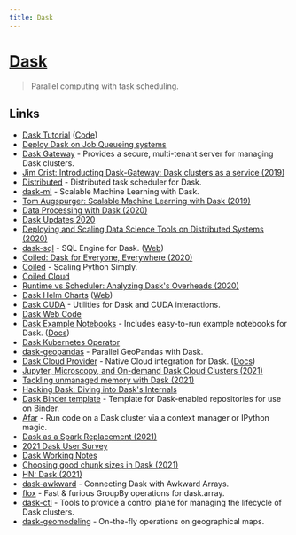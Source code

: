 ```yaml
---
title: Dask
---
```


# [Dask](https://dask.org/)

> Parallel computing with task scheduling.

## Links

- [Dask Tutorial](https://tutorial.dask.org/) ([Code](https://github.com/dask/dask-tutorial))
- [Deploy Dask on Job Queueing systems](https://github.com/dask/dask-jobqueue)
- [Dask Gateway](https://gateway.dask.org/) - Provides a secure, multi-tenant server for managing Dask clusters.
- [Jim Crist: Introducting Dask-Gateway: Dask clusters as a service (2019)](https://www.youtube.com/watch?v=Q8Wy0RB5UKQ)
- [Distributed](https://github.com/dask/distributed) - Distributed task scheduler for Dask.
- [dask-ml](https://github.com/dask/dask-ml) - Scalable Machine Learning with Dask.
- [Tom Augspurger: Scalable Machine Learning with Dask (2019)](https://www.youtube.com/watch?v=we1m4-IsbL8)
- [Data Processing with Dask (2020)](https://www.pluralsight.com/tech-blog/data-processing-with-dask/)
- [Dask Updates 2020](https://twitter.com/_JacobTomlinson/status/1280885857734590466)
- [Deploying and Scaling Data Science Tools on Distributed Systems (2020)](https://www.youtube.com/watch?v=Db4Gk18bs50)
- [dask-sql](https://github.com/nils-braun/dask-sql) - SQL Engine for Dask. ([Web](https://nils-braun.github.io/dask-sql/))
- [Coiled: Dask for Everyone, Everywhere (2020)](https://medium.com/coiled-hq/coiled-dask-for-everyone-everywhere-376f5de0eff4)
- [Coiled](https://coiled.io/) - Scaling Python Simply.
- [Coiled Cloud](https://cloud.coiled.io/)
- [Runtime vs Scheduler: Analyzing Dask's Overheads (2020)](https://arxiv.org/abs/2010.11105)
- [Dask Helm Charts](https://github.com/dask/helm-chart) ([Web](https://helm.dask.org/))
- [Dask CUDA](https://github.com/rapidsai/dask-cuda) - Utilities for Dask and CUDA interactions.
- [Dask Web Code](https://github.com/dask/dask.github.io)
- [Dask Example Notebooks](https://github.com/dask/dask-examples) - Includes easy-to-run example notebooks for Dask. ([Docs](https://examples.dask.org/))
- [Dask Kubernetes Operator](https://github.com/piersharding/dask-operator)
- [dask-geopandas](https://github.com/jsignell/dask-geopandas) - Parallel GeoPandas with Dask.
- [Dask Cloud Provider](https://github.com/dask/dask-cloudprovider) - Native Cloud integration for Dask. ([Docs](https://cloudprovider.dask.org/en/latest/))
- [Jupyter, Microscopy, and On-demand Dask Cloud Clusters (2021)](https://www.youtube.com/watch?v=6YpuvJv6324)
- [Tackling unmanaged memory with Dask (2021)](https://coiled.io/tackling-unmanaged-memory-with-dask/)
- [Hacking Dask: Diving into Dask's Internals](https://github.com/jrbourbeau/hacking-dask)
- [Dask Binder template](https://github.com/jrbourbeau/dask-binder-template) - Template for Dask-enabled repositories for use on Binder.
- [Afar](https://github.com/eriknw/afar) - Run code on a Dask cluster via a context manager or IPython magic.
- [Dask as a Spark Replacement (2021)](https://coiled.io/blog/dask-as-a-spark-replacement/)
- [2021 Dask User Survey](https://blog.dask.org/2021/09/15/user-survey)
- [Dask Working Notes](https://blog.dask.org/)
- [Choosing good chunk sizes in Dask (2021)](https://blog.dask.org/2021/11/02/choosing-dask-chunk-sizes)
- [HN: Dask (2021)](https://news.ycombinator.com/item?id=29260492)
- [dask-awkward](https://github.com/ContinuumIO/dask-awkward) - Connecting Dask with Awkward Arrays.
- [flox](https://github.com/dcherian/flox) - Fast & furious GroupBy operations for dask.array.
- [dask-ctl](https://github.com/dask-contrib/dask-ctl) - Tools to provide a control plane for managing the lifecycle of Dask clusters.
- [dask-geomodeling](https://github.com/nens/dask-geomodeling) - On-the-fly operations on geographical maps.
